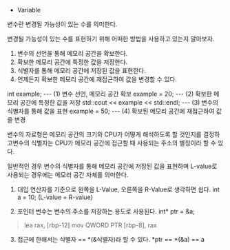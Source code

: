 * Variable

변수란 변경될 가능성이 있는 수를 의미한다.

변경될 가능성이 있는 수를 표현하기 위해 어떠한 방법을 사용하고 있는지 알아보자.
1. 변수의 선언을 통해 메모리 공간을 확보한다.
2. 확보한 메모리 공간에 특정한 값을 저장한다.
3. 식별자를 통해 메모리 공간에 저장된 값을 표현한다.
4. 언제든지 확보한 메모리 공간에 재접근하여 값을 변경할 수 있다.

int example; --- (1) 변수 선언, 메모리 공간 확보
example = 20; --- (2) 확보한 메모리 공간에 특정한 값을 저장
std::cout << example << std::endl; --- (3) 변수의 식별자를 통해 값을 표현
example = 50; --- (4) 확보된 메모리 공간에 재접근하여 값을 변경

변수의 자료형은 메모리 공간의 크기와 CPU가 어떻게 해석하도록 할 것인지를 결정하고변수의 식별자는 CPU가 메모리 공간에 접근할 때 사용되는 주소의 별칭이라 할 수 있다.

일반적인 경우 변수의 식별자를 통해 메모리 공간에 저장된 값을 표현하며
L-value로 사용되는 경우에는 메모리 공간 자체를 의미한다.

1. 대입 연산자를 기준으로 왼쪽을 L-Value, 오른쪽을 R-Value로 생각하면 쉽다.
int a = 10; (L-value = R-value)

2. 포인터 변수는 변수의 주소를 저장하는 용도로 사용된다.
int* ptr = &a;
> lea rax, [rbp-12]
> mov QWORD PTR [rbp-8], rax

3. 접근에 한해서는 식별자 == *(&식별자)라 할 수 있다.
*ptr == *(&a) == a
